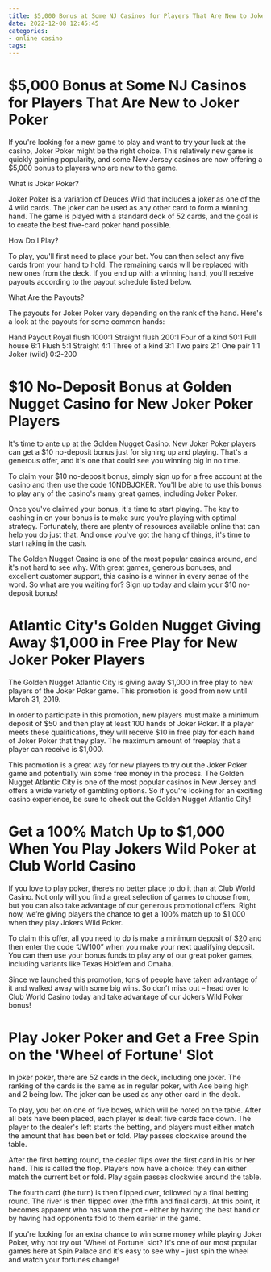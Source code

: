 ```yaml
---
title: $5,000 Bonus at Some NJ Casinos for Players That Are New to Joker Poker
date: 2022-12-08 12:45:45
categories:
- online casino
tags:
---
```



#  $5,000 Bonus at Some NJ Casinos for Players That Are New to Joker Poker

If you're looking for a new game to play and want to try your luck at the casino, Joker Poker might be the right choice. This relatively new game is quickly gaining popularity, and some New Jersey casinos are now offering a $5,000 bonus to players who are new to the game.

What is Joker Poker?

Joker Poker is a variation of Deuces Wild that includes a joker as one of the 4 wild cards. The joker can be used as any other card to form a winning hand. The game is played with a standard deck of 52 cards, and the goal is to create the best five-card poker hand possible.

How Do I Play?

To play, you'll first need to place your bet. You can then select any five cards from your hand to hold. The remaining cards will be replaced with new ones from the deck. If you end up with a winning hand, you'll receive payouts according to the payout schedule listed below.

What Are the Payouts?

The payouts for Joker Poker vary depending on the rank of the hand. Here's a look at the payouts for some common hands:

Hand Payout Royal flush 1000:1 Straight flush 200:1 Four of a kind 50:1 Full house 6:1 Flush 5:1 Straight 4:1 Three of a kind 3:1 Two pairs 2:1 One pair 1:1 Joker (wild) 0:2-200

#  $10 No-Deposit Bonus at Golden Nugget Casino for New Joker Poker Players

It's time to ante up at the Golden Nugget Casino. New Joker Poker players can get a $10 no-deposit bonus just for signing up and playing. That's a generous offer, and it's one that could see you winning big in no time.

To claim your $10 no-deposit bonus, simply sign up for a free account at the casino and then use the code 10NDBJOKER. You'll be able to use this bonus to play any of the casino's many great games, including Joker Poker.

Once you've claimed your bonus, it's time to start playing. The key to cashing in on your bonus is to make sure you're playing with optimal strategy. Fortunately, there are plenty of resources available online that can help you do just that. And once you've got the hang of things, it's time to start raking in the cash.

The Golden Nugget Casino is one of the most popular casinos around, and it's not hard to see why. With great games, generous bonuses, and excellent customer support, this casino is a winner in every sense of the word. So what are you waiting for? Sign up today and claim your $10 no-deposit bonus!

#  Atlantic City's Golden Nugget Giving Away $1,000 in Free Play for New Joker Poker Players

The Golden Nugget Atlantic City is giving away $1,000 in free play to new players of the Joker Poker game. This promotion is good from now until March 31, 2019.

In order to participate in this promotion, new players must make a minimum deposit of $50 and then play at least 100 hands of Joker Poker. If a player meets these qualifications, they will receive $10 in free play for each hand of Joker Poker that they play. The maximum amount of freeplay that a player can receive is $1,000.

This promotion is a great way for new players to try out the Joker Poker game and potentially win some free money in the process. The Golden Nugget Atlantic City is one of the most popular casinos in New Jersey and offers a wide variety of gambling options. So if you're looking for an exciting casino experience, be sure to check out the Golden Nugget Atlantic City!

#  Get a 100% Match Up to $1,000 When You Play Jokers Wild Poker at Club World Casino

If you love to play poker, there’s no better place to do it than at Club World Casino. Not only will you find a great selection of games to choose from, but you can also take advantage of our generous promotional offers. Right now, we’re giving players the chance to get a 100% match up to $1,000 when they play Jokers Wild Poker.

To claim this offer, all you need to do is make a minimum deposit of $20 and then enter the code “JW100” when you make your next qualifying deposit. You can then use your bonus funds to play any of our great poker games, including variants like Texas Hold’em and Omaha.

Since we launched this promotion, tons of people have taken advantage of it and walked away with some big wins. So don’t miss out – head over to Club World Casino today and take advantage of our Jokers Wild Poker bonus!

#  Play Joker Poker and Get a Free Spin on the 'Wheel of Fortune' Slot

In joker poker, there are 52 cards in the deck, including one joker. The ranking of the cards is the same as in regular poker, with Ace being high and 2 being low. The joker can be used as any other card in the deck.

To play, you bet on one of five boxes, which will be noted on the table. After all bets have been placed, each player is dealt five cards face down. The player to the dealer's left starts the betting, and players must either match the amount that has been bet or fold. Play passes clockwise around the table.

After the first betting round, the dealer flips over the first card in his or her hand. This is called the flop. Players now have a choice: they can either match the current bet or fold. Play again passes clockwise around the table.

The fourth card (the turn) is then flipped over, followed by a final betting round. The river is then flipped over (the fifth and final card). At this point, it becomes apparent who has won the pot - either by having the best hand or by having had opponents fold to them earlier in the game.

If you're looking for an extra chance to win some money while playing Joker Poker, why not try out 'Wheel of Fortune' slot? It's one of our most popular games here at Spin Palace and it's easy to see why - just spin the wheel and watch your fortunes change!